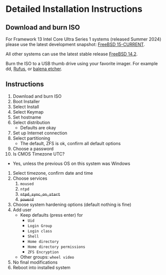 # Detailed Installation Instructions

## Download and burn ISO

For Framework 13 Intel Core Ultra Series 1 systems (released  Summer 2024)
please use the latest development snapshot: [FreeBSD 15-CURRENT](https://download.freebsd.org/snapshots/amd64/amd64/ISO-IMAGES/15.0/).

All other systems can use the latest stable release
[FreeBSD 14.2](https://download.freebsd.org/ftp/releases/ISO-IMAGES/14.2/FreeBSD-14.2-RELEASE-amd64-dvd1.iso).

Burn the ISO to a USB thumb drive using your favorite imager.
For example dd, [Rufus](https://rufus.ie/en/), or [balena etcher](https://etcher.balena.io/).

## Instructions

1. Download and burn ISO
1. Boot Installer
1. Select Install
1. Select Keymap
1. Set hostname
1. Select distribution
    - Defaults are okay
1. Set up Internet connection
1. Select partitioning
    - The default, ZFS is ok, confirm all default options
1. Choose a password
1. Is CMOS Timezone UTC?
  - Yes, unless the previous OS on this system was Windows
1. Select timezone, confirm date and time
1. Choose services
    1. `moused`
    1. `ntpd`
    1. ~~`ntpd_sync_on_start`~~
    1. ~~`powerd`~~
1. Choose system hardening options (default nothing is fine)
1. Add user
    - Keep defaults (press enter) for
        - `Uid`
        - `Login Group`
        - `Login class`
        - `Shell`
        - `Home directory`
        - `Home directory permissions`
        - `ZFS Encryption`
    - Other groups: `wheel video`
1. No final modifications
1. Reboot into installed system
